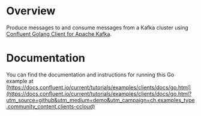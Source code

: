 # Overview

Produce messages to and consume messages from a Kafka cluster using [Confluent Golang Client for Apache Kafka](https://github.com/confluentinc/confluent-kafka-go).

# Documentation

You can find the documentation and instructions for running this Go example at [https://docs.confluent.io/current/tutorials/examples/clients/docs/go.html](https://docs.confluent.io/current/tutorials/examples/clients/docs/go.html?utm_source=github&utm_medium=demo&utm_campaign=ch.examples_type.community_content.clients-ccloud)

